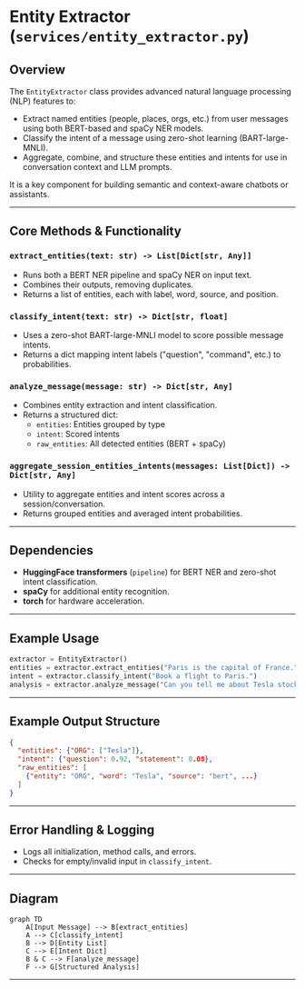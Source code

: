 # Entity Extractor (`services/entity_extractor.py`)

## Overview

The `EntityExtractor` class provides advanced natural language processing (NLP) features to:
- Extract named entities (people, places, orgs, etc.) from user messages using both BERT-based and spaCy NER models.
- Classify the intent of a message using zero-shot learning (BART-large-MNLI).
- Aggregate, combine, and structure these entities and intents for use in conversation context and LLM prompts.

It is a key component for building semantic and context-aware chatbots or assistants.

---

## Core Methods & Functionality

### `extract_entities(text: str) -> List[Dict[str, Any]]`
- Runs both a BERT NER pipeline and spaCy NER on input text.
- Combines their outputs, removing duplicates.
- Returns a list of entities, each with label, word, source, and position.

### `classify_intent(text: str) -> Dict[str, float]`
- Uses a zero-shot BART-large-MNLI model to score possible message intents.
- Returns a dict mapping intent labels ("question", "command", etc.) to probabilities.

### `analyze_message(message: str) -> Dict[str, Any]`
- Combines entity extraction and intent classification.
- Returns a structured dict:
    - `entities`: Entities grouped by type
    - `intent`: Scored intents
    - `raw_entities`: All detected entities (BERT + spaCy)

### `aggregate_session_entities_intents(messages: List[Dict]) -> Dict[str, Any]`
- Utility to aggregate entities and intent scores across a session/conversation.
- Returns grouped entities and averaged intent probabilities.

---

## Dependencies

- **HuggingFace transformers** (`pipeline`) for BERT NER and zero-shot intent classification.
- **spaCy** for additional entity recognition.
- **torch** for hardware acceleration.

---

## Example Usage

```python
extractor = EntityExtractor()
entities = extractor.extract_entities("Paris is the capital of France.")
intent = extractor.classify_intent("Book a flight to Paris.")
analysis = extractor.analyze_message("Can you tell me about Tesla stock?")
```

---

## Example Output Structure

```json
{
  "entities": {"ORG": ["Tesla"]},
  "intent": {"question": 0.92, "statement": 0.08},
  "raw_entities": [
    {"entity": "ORG", "word": "Tesla", "source": "bert", ...}
  ]
}
```

---

## Error Handling & Logging
- Logs all initialization, method calls, and errors.
- Checks for empty/invalid input in `classify_intent`.

---

## Diagram

```mermaid
graph TD
    A[Input Message] --> B[extract_entities]
    A --> C[classify_intent]
    B --> D[Entity List]
    C --> E[Intent Dict]
    B & C --> F[analyze_message]
    F --> G[Structured Analysis]
```

---
